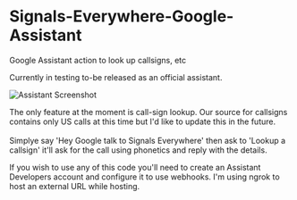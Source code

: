 # Signals-Everywhere-Google-Assistant
Google Assistant action to look up callsigns, etc

Currently in testing to-be released as an official assistant.

![Assistant Screenshot](https://i.imgur.com/BBVSK0G.jpg)

The only feature at the moment is call-sign lookup. Our source for callsigns contains only US calls at this time but I'd like to update this in the future.
<br><br>
Simplye say 'Hey Google talk to Signals Everywhere' then ask to 'Lookup a callsign' it'll ask for the call using phonetics and reply with the details.

If you wish to use any of this code you'll need to create an Assistant Developers account and configure it to use webhooks. I'm using ngrok to host an external URL while hosting.
